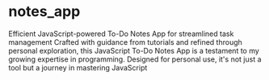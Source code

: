 # notes_app
Efficient JavaScript-powered To-Do Notes App for streamlined task management
Crafted with guidance from tutorials and refined through personal exploration, this JavaScript To-Do Notes App is a testament to my growing expertise in programming. Designed for personal use, it's not just a tool but a journey in mastering JavaScript
